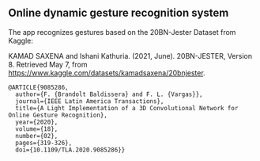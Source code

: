 ## Online dynamic gesture recognition system
The app recognizes gestures based on the 20BN-Jester Dataset from Kaggle:

KAMAD SAXENA and Ishani Kathuria. (2021, June). 
20BN-JESTER, Version 8. 
Retrieved May 7, from https://www.kaggle.com/datasets/kamadsaxena/20bnjester.


```
@ARTICLE{9085286,
  author={F. {Brandolt Baldissera} and F. L. {Vargas}},
  journal={IEEE Latin America Transactions}, 
  title={A Light Implementation of a 3D Convolutional Network for Online Gesture Recognition}, 
  year={2020},
  volume={18},
  number={02},
  pages={319-326},
  doi={10.1109/TLA.2020.9085286}}
```

